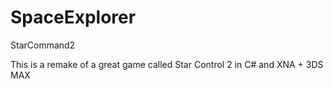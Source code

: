 # SpaceExplorer
StarCommand2

This is a remake of a great game called Star Control 2 in C# and XNA + 3DS MAX
